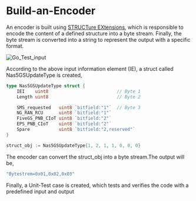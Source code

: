 # Build-an-Encoder
An encoder is built using [STRUCTure EXtensions](https://github.com/campusgeniuspub/structex), which is responsible to encode the content of a
defined structure into a byte stream. Finally, the byte stream is converted into a string to represent the output with a specific format.

![Go_Test_input](https://user-images.githubusercontent.com/96319860/146659490-e23ad086-867b-4b08-8b63-de582c4ab46b.png)


According to the above input information element (IE), a struct called Nas5GSUpdateType is created,
```go
type Nas5GSUpdateType struct {
	IEI    uint8                          // Byte 1      
	Length uint8                          // Byte 2      

	SMS_requested   uint8 `bitfield:"1"`  // Byte 3      
	NG_RAN_RCU      uint8 `bitfield:"1"`          
	FiveGS_PNB_CIoT uint8 `bitfield:"2"`          
	EPS_PNB_CIoT    uint8 `bitfield:"2"`          
	Spare           uint8 `bitfield:"2,reserved"` 
}
```
```go 
struct_obj := Nas5GSUpdateType{1, 2, 1, 1, 0, 0, 0}
```
The encoder can convert the struct_obj  into a byte stream.The output will be,
```go 
"Bytestrem=0x01,0x02,0x03"
```

Finally, a Unit-Test case  is created, which tests and verifies the  code with a predefined input and output
